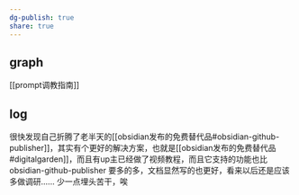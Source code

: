 ```yaml
---
dg-publish: true
share: true
---
```

## graph
[[prompt调教指南]]

## log

很快发现自己折腾了老半天的[[obsidian发布的免费替代品#obsidian-github-publisher]]，其实有个更好的解决方案，也就是[[obsidian发布的免费替代品#digitalgarden]]，而且有up主已经做了视频教程，而且它支持的功能也比 obsidian-github-publisher 要多的多，文档显然写的也更好，看来以后还是应该多做调研...... 少一点埋头苦干，唉


